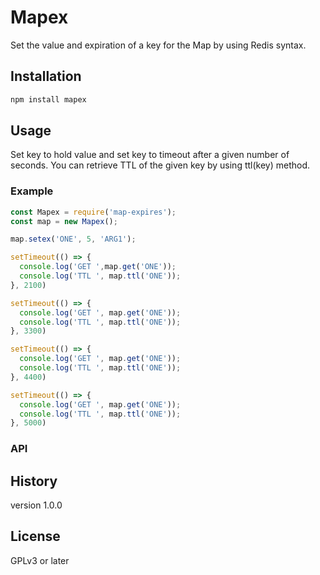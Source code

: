 # Mapex
Set the value and expiration of a key for the Map by using Redis syntax.

## Installation

```bash
npm install mapex
```

## Usage

Set key to hold value and set key to timeout after a given number of seconds. 
You can retrieve TTL of the given key by using ttl(key) method.

### Example

```js
const Mapex = require('map-expires');
const map = new Mapex();

map.setex('ONE', 5, 'ARG1');

setTimeout(() => {
  console.log('GET ',map.get('ONE'));
  console.log('TTL ', map.ttl('ONE'));
}, 2100)

setTimeout(() => {
  console.log('GET ', map.get('ONE'));
  console.log('TTL ', map.ttl('ONE'));
}, 3300)

setTimeout(() => {
  console.log('GET ', map.get('ONE'));
  console.log('TTL ', map.ttl('ONE'));
}, 4400)

setTimeout(() => {
  console.log('GET ', map.get('ONE'));
  console.log('TTL ', map.ttl('ONE'));
}, 5000)
```

### API


## History
version 1.0.0

## License
GPLv3 or later
